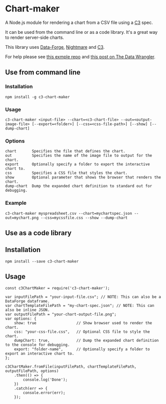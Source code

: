# Chart-maker

A Node.js module for rendering a chart from a CSV file using a [C3](http://c3js.org/) spec.

It can be used from the command line or as a code library.
It's a great way to render server-side charts.

This library uses [Data-Forge](http://www.data-forge-js.com/), [Nightmare](http://www.nightmarejs.org/) and [C3](http://c3js.org/).

For help please see [this exmple repo](https://github.com/ashleydavis/nodejs-chart-rendering-example) and [this post on The Data Wrangler](http://www.the-data-wrangler.com/node-js-chart-rendering-with-c3-and-nightmare/).

## Use from command line

### Installation

    npm install -g c3-chart-maker

### Usage

    c3-chart-maker <input-file> --chart=<c3-chart-file> --out=<output-image-file> [--export=<folder>] [--css=<css-file-path>] [--show] [--dump-chart]

### Options

    chart       Specifies the file that defines the chart.
    out         Specifies the name of the image file to output for the chart.
    export      Optionally specify a folder to export the interactive chart to.
    css         Specifies a CSS file that styles the chart.
    show        Optional parameter that shows the browser that renders the chart.
    dump-chart  Dump the expanded chart definition to standard out for debugging.


### Example

    c3-chart-maker myspreadsheet.csv --chart=mychartspec.json --out=mychart.png --css=mycssfile.css --show --dump-chart 

## Use as a code library

## Installation

    npm install --save c3-chart-maker

## Usage

    const c3ChartMaker = require('c3-chart-maker');
    
    var inputFilePath = "your-input-file.csv"; // NOTE: This can also be a DataForge dataframe.
    var chartTemplateFilePath = "my-chart-spec.json"; // NOTE: This can also be inline JSON.
    var outputFilePath = "your-chart-output-file.png";
    var options: {
        show: true                  // Show browser used to render the chart.
        css: "your-css-file.css",   // Optional CSS file to style the chart.
        dumpChart: true,            // Dump the expanded chart definition to the console for debugging.
        export: "folder-name",      // Optionally specify a folder to export an interactive chart to.
    };

    c3ChartMaker.fromFile(inputFilePath, chartTemplateFilePath, outputFilePath, options)
        .then(() => { 
            console.log('Done');
        })
        .catch(err => {
            console.error(err);
        });
